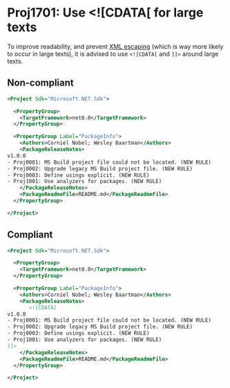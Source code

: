 # Proj1701: Use <![CDATA[ for large texts
To improve readability, and prevent [XML escaping](https://en.wikipedia.org/wiki/XML#Characters_and_escaping)
(which is way more likely to occur in large texts), it is advised to use
`<![CDATA[` and `]]>` around large texts.

## Non-compliant
``` xml
<Project Sdk="Microsoft.NET.Sdk">

  <PropertyGroup>
    <TargetFramework>net8.0</TargetFramework>
  </PropertyGroup>

  <PropertyGroup Label="PackageInfo">
    <Authors>Corniel Nobel; Wesley Baartman</Authors>
    <PackageReleaseNotes>
v1.0.0
- Proj0001: MS Build project file could not be located. (NEW RULE)
- Proj0002: Upgrade legacy MS Build project file. (NEW RULE)
- Proj0003: Define usings explicit. (NEW RULE)
- Proj1001: Use analyzers for packages. (NEW RULE)
    </PackageReleaseNotes>
    <PackageReadmeFile>README.md</PackageReadmeFile>
  </PropertyGroup>

</Project>
```

## Compliant
``` xml
<Project Sdk="Microsoft.NET.Sdk">

  <PropertyGroup>
    <TargetFramework>net8.0</TargetFramework>
  </PropertyGroup>

  <PropertyGroup Label="PackageInfo">
    <Authors>Corniel Nobel; Wesley Baartman</Authors>
    <PackageReleaseNotes>
       <![CDATA[
v1.0.0
- Proj0001: MS Build project file could not be located. (NEW RULE)
- Proj0002: Upgrade legacy MS Build project file. (NEW RULE)
- Proj0003: Define usings explicit. (NEW RULE)
- Proj1001: Use analyzers for packages. (NEW RULE)
]]>
    </PackageReleaseNotes>
    <PackageReadmeFile>README.md</PackageReadmeFile>
  </PropertyGroup>

</Project>
```
